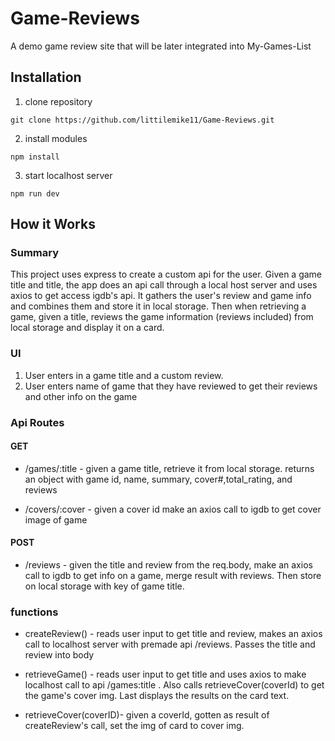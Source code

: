 # Game-Reviews

A demo game review site that will be later integrated into My-Games-List

## Installation

1. clone repository

```
git clone https://github.com/littilemike11/Game-Reviews.git
```

2. install modules

```
npm install
```

3. start localhost server

```
npm run dev
```

## How it Works

### Summary

This project uses express to create a custom api for the user. Given a game title and title, the app does an api call through a local host server and uses axios to get access igdb's api. It gathers the user's review and game info and combines them and store it in local storage. Then when retrieving a game, given a title, reviews the game information (reviews included) from local storage and display it on a card.

### UI

1. User enters in a game title and a custom review.
2. User enters name of game that they have reviewed to get their reviews and other info on the game

### Api Routes

#### GET

- /games/:title - given a game title, retrieve it from local storage. returns an object with game id, name, summary, cover#,total_rating, and reviews

- /covers/:cover - given a cover id make an axios call to igdb to get cover image of game

#### POST

- /reviews - given the title and review from the req.body, make an axios call to igdb to get info on a game, merge result with reviews. Then store on local storage with key of game title.

### functions

- createReview() - reads user input to get title and review, makes an axios call to localhost server with premade api /reviews. Passes the title and review into body

- retrieveGame() - reads user input to get title and uses axios to make localhost call to api /games:title . Also calls retrieveCover(coverId) to get the game's cover img. Last displays the results on the card text.

- retrieveCover(coverID)- given a coverId, gotten as result of createReview's call, set the img of card to cover img.
